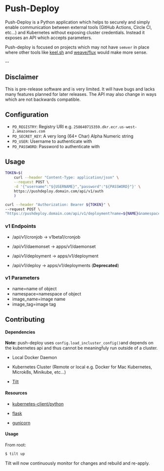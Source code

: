 # Push-Deploy

Push-Deploy is a Python application which helps to securely and simply enable communication between external tools (GitHub Actions, Circle CI, etc…) and Kubernetes without exposing cluster credentials. Instead it exposes an API which accepts parameters.

Push-deploy is focused on projects which may not have `semver` in place where other tools like [keel.sh](https://keel.sh/) and [weave/flux](https://github.com/fluxcd/flux) would make more sense.

--

## Disclaimer

This is pre-release software and is very limited. It will have bugs and lacks many features planned for later releases. The API may also change in ways which are not backwards compatible.

## Configuration

* `PD_REGISTRY`: Registry URI e.g. `258640715359.dkr.ecr.us-west-2.amazonaws.com`
* `PD_SECRET_KEY`: A very long (64+ Char) Alpha Numeric string
* `PD_USER`: Username to authenticate with
* `PD_PASSWORD`: Password to authenticate with

## Usage

```bash
TOKEN=$(
    curl --header "Content-Type: application/json" \
    --request POST \
    -d '{"username":"${USERNAME}","password":"${PASSWORD}"}' \
    https://pushdeploy.domain.com/api/v1/auth
    )
```

```bash
curl --header "Authorization: Bearer ${TOKEN}" \
--request POST \
"https://pushdeploy.domain.com/api/v1/deployment?name=${NAME}&namespace=${NAMESPACE}&image_name=${IMAGE_NAME}&image_tag=${IMAGE_TAG}"
```

### v1 Endpoints

- /api/v1/cronjob -> v1beta1/cronjob
- /api/v1/daemonset -> apps/v1/daemonset
- /api/v1/deployment -> apps/v1/deployment

- /api/v1/deploy -> apps/v1/deployments (**Deprecated**)

### v1 Parameters

- name=name of object
- namespace=namespace of object
- image_name=image name
- image_tag=image tag

## Contributing

#### Dependencies

**Note:** push-deploy uses `config.load_incluster_config()`and depends on the kubernetes api and thus cannot be meaningfuly run outside of a cluster.

- Local Docker Daemon

- Kubernetes Cluster (Remote or local e.g. Docker for Mac Kubernetes, Microk8s, Minikube, etc...)

- [Tilt](https://tilt.dev/)

#### Resources

- [kubernetes-client/python](https://github.com/kubernetes-client/python)

- [flask](https://flask.palletsprojects.com/)

- [gunicorn](https://gunicorn.org/)

#### Usage

From root:

```bash
$ tilt up
```

Tilt will now continuously monitor for changes and rebuild and re-apply.

